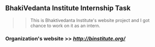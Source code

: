 ## BhakiVedanta Institute Internship Task ##
>> This is Bhaktivedanta Institute's website project and I got chance to work on it as an intern.
### Organization's website >> _http://binstitute.org/_

